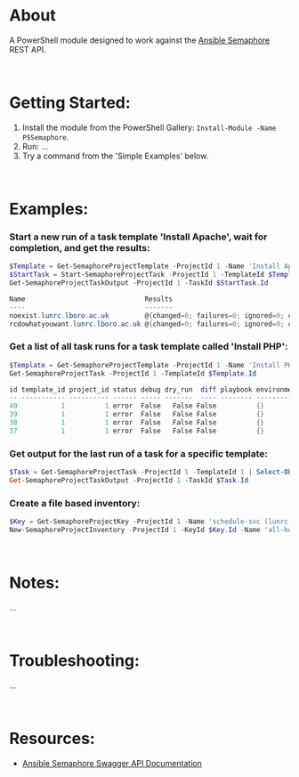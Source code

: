 
# About

A PowerShell module designed to work against the [Ansible Semaphore](https://github.com/ansible-semaphore/semaphore) REST API.

<br>

# Getting Started:

1. Install the module from the PowerShell Gallery: `Install-Module -Name PSSemaphore`.
2. Run: ...
3. Try a command from the 'Simple Examples' below.

<br>

# Examples:

### Start a new run of a task template 'Install Apache', wait for completion, and get the results:
```powershell
$Template = Get-SemaphoreProjectTemplate -ProjectId 1 -Name 'Install Apache'
$StartTask = Start-SemaphoreProjectTask -ProjectId 1 -TemplateId $Template.Id -Wait
Get-SemaphoreProjectTaskOutput -ProjectId 1 -TaskId $StartTask.Id

Name                              Results
----                              -------
noexist.lunrc.lboro.ac.uk         @{changed=0; failures=0; ignored=0; ok=0; rescued=0; skipped=0; unreachable=1}
rcdowhatyouwant.lunrc.lboro.ac.uk @{changed=0; failures=0; ignored=0; ok=6; rescued=0; skipped=0; unreachable=0}
```


### Get a list of all task runs for a task template called 'Install PHP':
```powershell
$Template = Get-SemaphoreProjectTemplate -ProjectId 1 -Name 'Install PHP'
Get-SemaphoreProjectTask -ProjectId 1 -TemplateId $Template.Id

id template_id project_id status debug dry_run  diff playbook environment limit
-- ----------- ---------- ------ ----- -------  ---- -------- ----------- -----
40           1          1 error  False   False False          {}
39           1          1 error  False   False False          {}
38           1          1 error  False   False False          {}
37           1          1 error  False   False False          {}
```

### Get output for the last run of a task for a specific template:
```powershell
$Task = Get-SemaphoreProjectTask -ProjectId 1 -TemplateId 1 | Select-Object -First 1
Get-SemaphoreProjectTaskOutput -ProjectId 1 -TaskId $Task.Id
```

### Create a file based inventory:
```powershell
$Key = Get-SemaphoreProjectKey -ProjectId 1 -Name 'schedule-svc (lunrc)'
New-SemaphoreProjectInventory -ProjectId 1 -KeyId $Key.Id -Name 'all-hosts' -InventoryFile '/inventories/mwss/lunrc/all-hosts/inventory.ini'
```
<br>

# Notes:

...

<br>

# Troubleshooting:

...

<br>

# Resources:

* [Ansible Semaphore Swagger API Documentation](https://www.ansible-semaphore.com/api-docs/#/)
